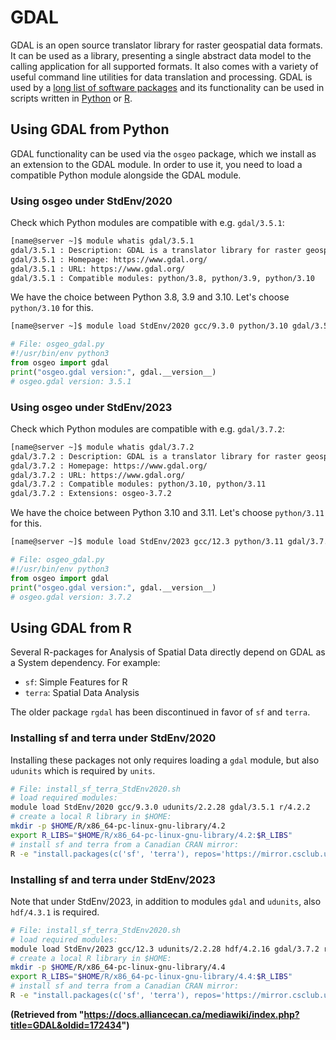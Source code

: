 # GDAL

GDAL is an open source translator library for raster geospatial data formats. It can be used as a library, presenting a single abstract data model to the calling application for all supported formats. It also comes with a variety of useful command line utilities for data translation and processing. GDAL is used by a [long list of software packages](<link_to_list_of_software_packages>) and its functionality can be used in scripts written in [Python](<link_to_python_docs>) or [R](<link_to_r_docs>).


## Using GDAL from Python

GDAL functionality can be used via the `osgeo` package, which we install as an extension to the GDAL module. In order to use it, you need to load a compatible Python module alongside the GDAL module.

### Using osgeo under StdEnv/2020

Check which Python modules are compatible with e.g. `gdal/3.5.1`:

```bash
[name@server ~]$ module whatis gdal/3.5.1
gdal/3.5.1 : Description: GDAL is a translator library for raster geospatial data formats...
gdal/3.5.1 : Homepage: https://www.gdal.org/
gdal/3.5.1 : URL: https://www.gdal.org/
gdal/3.5.1 : Compatible modules: python/3.8, python/3.9, python/3.10
```

We have the choice between Python 3.8, 3.9 and 3.10. Let's choose `python/3.10` for this.

```bash
[name@server ~]$ module load StdEnv/2020 gcc/9.3.0 python/3.10 gdal/3.5.1
```

```python
# File: osgeo_gdal.py
#!/usr/bin/env python3
from osgeo import gdal
print("osgeo.gdal version:", gdal.__version__)
# osgeo.gdal version: 3.5.1
```

### Using osgeo under StdEnv/2023

Check which Python modules are compatible with e.g. `gdal/3.7.2`:

```bash
[name@server ~]$ module whatis gdal/3.7.2
gdal/3.7.2 : Description: GDAL is a translator library for raster geospatial data formats... data translation and processing.
gdal/3.7.2 : Homepage: https://www.gdal.org/
gdal/3.7.2 : URL: https://www.gdal.org/
gdal/3.7.2 : Compatible modules: python/3.10, python/3.11
gdal/3.7.2 : Extensions: osgeo-3.7.2
```

We have the choice between Python 3.10 and 3.11. Let's choose `python/3.11` for this.

```bash
[name@server ~]$ module load StdEnv/2023 gcc/12.3 python/3.11 gdal/3.7.2
```

```python
# File: osgeo_gdal.py
#!/usr/bin/env python3
from osgeo import gdal
print("osgeo.gdal version:", gdal.__version__)
# osgeo.gdal version: 3.7.2
```

## Using GDAL from R

Several R-packages for Analysis of Spatial Data directly depend on GDAL as a System dependency. For example:

*   `sf`: Simple Features for R
*   `terra`: Spatial Data Analysis

The older package `rgdal` has been discontinued in favor of `sf` and `terra`.

### Installing sf and terra under StdEnv/2020

Installing these packages not only requires loading a `gdal` module, but also `udunits` which is required by `units`.

```bash
# File: install_sf_terra_StdEnv2020.sh
# load required modules:
module load StdEnv/2020 gcc/9.3.0 udunits/2.2.28 gdal/3.5.1 r/4.2.2
# create a local R library in $HOME:
mkdir -p $HOME/R/x86_64-pc-linux-gnu-library/4.2
export R_LIBS="$HOME/R/x86_64-pc-linux-gnu-library/4.2:$R_LIBS"
# install sf and terra from a Canadian CRAN mirror:
R -e "install.packages(c('sf', 'terra'), repos='https://mirror.csclub.uwaterloo.ca/CRAN/', dep=TRUE)"
```

### Installing sf and terra under StdEnv/2023

Note that under StdEnv/2023, in addition to modules `gdal` and `udunits`, also `hdf/4.3.1` is required.

```bash
# File: install_sf_terra_StdEnv2020.sh
# load required modules:
module load StdEnv/2023 gcc/12.3 udunits/2.2.28 hdf/4.2.16 gdal/3.7.2 r/4.4.0
# create a local R library in $HOME:
mkdir -p $HOME/R/x86_64-pc-linux-gnu-library/4.4
export R_LIBS="$HOME/R/x86_64-pc-linux-gnu-library/4.4:$R_LIBS"
# install sf and terra from a Canadian CRAN mirror:
R -e "install.packages(c('sf', 'terra'), repos='https://mirror.csclub.uwaterloo.ca/CRAN/', dep=TRUE)"
```

**(Retrieved from "https://docs.alliancecan.ca/mediawiki/index.php?title=GDAL&oldid=172434")**

